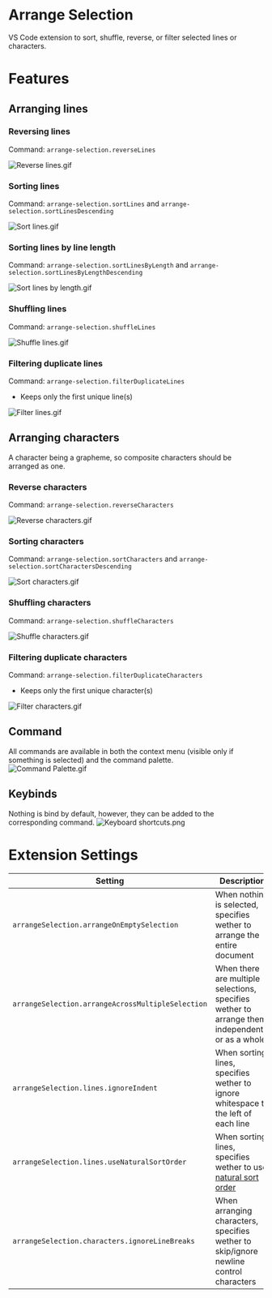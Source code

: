 # Arrange Selection
VS Code extension to sort, shuffle, reverse, or filter selected lines or characters.



# Features

## Arranging lines

### Reversing lines
Command: `arrange-selection.reverseLines`

![Reverse lines.gif](assets/images/Reverse%20lines.gif)

### Sorting lines
Command: `arrange-selection.sortLines` and `arrange-selection.sortLinesDescending`

![Sort lines.gif](assets/images/Sort%20lines.gif)

### Sorting lines by line length
Command: `arrange-selection.sortLinesByLength` and `arrange-selection.sortLinesByLengthDescending`

![Sort lines by length.gif](assets/images/Sort%20lines%20by%20length.gif)

### Shuffling lines
Command: `arrange-selection.shuffleLines`

![Shuffle lines.gif](assets/images/Shuffle%20lines.gif)

### Filtering duplicate lines
Command: `arrange-selection.filterDuplicateLines`
* Keeps only the first unique line(s)

![Filter lines.gif](assets/images/Filter%20lines.gif)

## Arranging characters
A character being a grapheme, so composite characters should be arranged as one.

### Reverse characters
Command: `arrange-selection.reverseCharacters`

![Reverse characters.gif](assets/images/Reverse%20characters.gif)


### Sorting characters
Command: `arrange-selection.sortCharacters` and `arrange-selection.sortCharactersDescending`

![Sort characters.gif](assets/images/Sort%20characters.gif)

### Shuffling characters
Command: `arrange-selection.shuffleCharacters`

![Shuffle characters.gif](assets/images/Shuffle%20characters.gif)

### Filtering duplicate characters
Command: `arrange-selection.filterDuplicateCharacters`
* Keeps only the first unique character(s)

![Filter characters.gif](assets/images/Filter%20characters.gif)

## Command
All commands are available in both the context menu (visible only if something is selected) and the command palette.\
![Command Palette.gif](assets/images/Command%20Palette.png)

## Keybinds
Nothing is bind by default, however, they can be added to the corresponding command.
![Keyboard shortcuts.png](assets/images/Keyboard%20shortcuts.png)



# Extension Settings

Setting | Description
--- | ---
`arrangeSelection.arrangeOnEmptySelection` | When nothing is selected, specifies wether to arrange the entire document 
`arrangeSelection.arrangeAcrossMultipleSelection` | When there are multiple selections, specifies wether to arrange them independently or as a whole
`arrangeSelection.lines.ignoreIndent` | When sorting lines, specifies wether to ignore whitespace to the left of each line
`arrangeSelection.lines.useNaturalSortOrder` | When sorting lines, specifies wether to use [natural sort order](https://en.wikipedia.org/wiki/Natural_sort_order)
`arrangeSelection.characters.ignoreLineBreaks` | When arranging characters, specifies wether to skip/ignore newline control characters